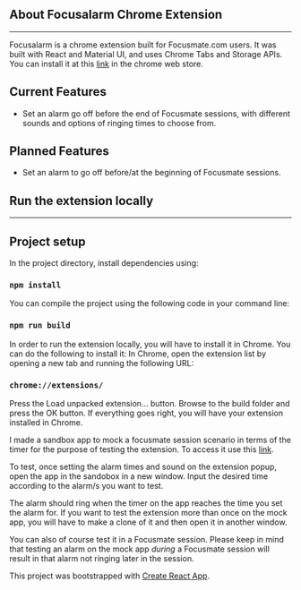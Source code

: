 
About Focusalarm Chrome Extension
----------------------------------
----------------------------------
Focusalarm is a chrome extension built for Focusmate.com users. It was built with React and Material UI, and uses Chrome Tabs and Storage APIs. You can install it at this [link](https://chrome.google.com/webstore/detail/focusalarm/ilcajdpmgfbeggnpffmohcopdgpcdndh) in the chrome web store.

## Current Features

* Set an alarm go off before the end of Focusmate sessions, with different sounds and options of ringing times to choose from. 

## Planned Features

* Set an alarm to go off before/at the beginning of Focusmate sessions.






 Run the extension locally
 -------------------------
 -------------------------
## Project setup

In the project directory, install dependencies using:

### `npm install`

You can compile the project using the following code in your command line:

### `npm run build`

In order to run the extension locally, you will have to install it in Chrome. You can do the following to install it:
In Chrome, open the extension list by opening a new tab and running the following URL:

### `chrome://extensions/`

Press the Load unpacked extension… button.
Browse to the build folder and press the OK button.
If everything goes right, you will have your extension installed in Chrome.

I made a sandbox app to mock a focusmate session scenario in terms of the timer for the purpose of testing the extension.
To access it use this [link](https://codesandbox.io/s/focusalarm-tester-updated-264-yrnj3).

 To test, once setting the alarm times and sound on the extension popup,
 open the app in the sandobox in a new window. Input the desired time according to the alarm/s you want to test.

The alarm should ring when the timer on the app reaches the time you set the alarm for. If you want to test the extension more than once on the mock app, you will have to make a clone of it and then open it in another window.

You can also of course test it in a Focusmate session. Please keep in mind that testing an alarm on the mock app *during* a Focusmate session will result in that alarm not ringing later in the session.

This project was bootstrapped with [Create React App](https://github.com/facebook/create-react-app).


